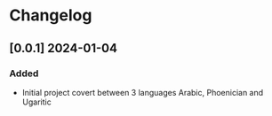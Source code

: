 # Changelog
<!-- https://keepachangelog.com/en/1.0.0/ -->

## [0.0.1]  2024-01-04
### Added
- Initial project covert between 3 languages Arabic, Phoenician and Ugaritic
